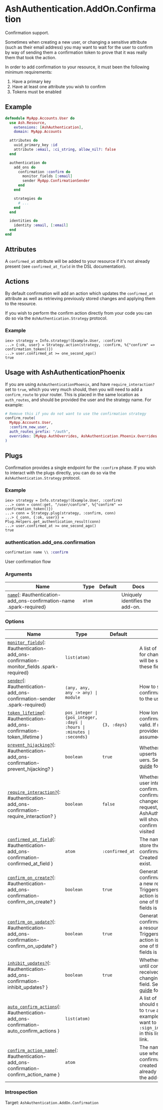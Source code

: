 <!--
This file was generated by Spark. Do not edit it by hand.
-->
# AshAuthentication.AddOn.Confirmation

Confirmation support.

Sometimes when creating a new user, or changing a sensitive attribute (such as
their email address) you may want to wait for the user to confirm by way of
sending them a confirmation token to prove that it was really them that took
the action.

In order to add confirmation to your resource, it must been the following
minimum requirements:

1. Have a primary key
2. Have at least one attribute you wish to confirm
3. Tokens must be enabled

## Example

```elixir
defmodule MyApp.Accounts.User do
  use Ash.Resource,
    extensions: [AshAuthentication],
    domain: MyApp.Accounts

  attributes do
    uuid_primary_key :id
    attribute :email, :ci_string, allow_nil?: false
  end

  authentication do
    add_ons do
      confirmation :confirm do
        monitor_fields [:email]
        sender MyApp.ConfirmationSender
      end
    end

    strategies do
      # ...
    end
  end

  identities do
    identity :email, [:email]
  end
end
```

## Attributes

A `confirmed_at` attribute will be added to your resource if it's not already
present (see `confirmed_at_field` in the DSL documentation).

## Actions

By default confirmation will add an action which updates the `confirmed_at`
attribute as well as retrieving previously stored changes and applying them to
the resource.

If you wish to perform the confirm action directly from your code you can do
so via the `AshAuthentication.Strategy` protocol.

### Example

    iex> strategy = Info.strategy!(Example.User, :confirm)
    ...> {:ok, user} = Strategy.action(strategy, :confirm, %{"confirm" => confirmation_token()})
    ...> user.confirmed_at >= one_second_ago()
    true

## Usage with AshAuthenticationPhoenix

If you are using `AshAuthenticationPhoenix`, and have `require_interaction?` set to `true`,
which you very much should, then you will need to add a `confirm_route` to your router. This
is placed in the same location as `auth_routes`, and should be provided the user and the
strategy name. For example:

```elixir
# Remove this if you do not want to use the confirmation strategy
confirm_route(
  MyApp.Accounts.User,
  :confirm_new_user,
  auth_routes_prefix: "/auth",
  overrides: [MyApp.AuthOverrides, AshAuthentication.Phoenix.Overrides.Default]
)
```

## Plugs

Confirmation provides a single endpoint for the `:confirm` phase.  If you wish
to interact with the plugs directly, you can do so via the
`AshAuthentication.Strategy` protocol.

### Example

    iex> strategy = Info.strategy!(Example.User, :confirm)
    ...> conn = conn(:get, "/user/confirm", %{"confirm" => confirmation_token()})
    ...> conn = Strategy.plug(strategy, :confirm, conn)
    ...> {_conn, {:ok, user}} = Plug.Helpers.get_authentication_result(conn)
    ...> user.confirmed_at >= one_second_ago()
    true



### authentication.add_ons.confirmation
```elixir
confirmation name \\ :confirm
```


User confirmation flow





### Arguments

| Name | Type | Default | Docs |
|------|------|---------|------|
| [`name`](#authentication-add_ons-confirmation-name){: #authentication-add_ons-confirmation-name .spark-required} | `atom` |  | Uniquely identifies the add-on. |
### Options

| Name | Type | Default | Docs |
|------|------|---------|------|
| [`monitor_fields`](#authentication-add_ons-confirmation-monitor_fields){: #authentication-add_ons-confirmation-monitor_fields .spark-required} | `list(atom)` |  | A list of fields to monitor for changes. Confirmation will be sent when one of these fields are changed. |
| [`sender`](#authentication-add_ons-confirmation-sender){: #authentication-add_ons-confirmation-sender .spark-required} | `(any, any, any -> any) \| module` |  | How to send the confirmation instructions to the user. |
| [`token_lifetime`](#authentication-add_ons-confirmation-token_lifetime){: #authentication-add_ons-confirmation-token_lifetime } | `pos_integer \| {pos_integer, :days \| :hours \| :minutes \| :seconds}` | `{3, :days}` | How long should the confirmation token be valid.  If no unit is provided, then hours is assumed. |
| [`prevent_hijacking?`](#authentication-add_ons-confirmation-prevent_hijacking?){: #authentication-add_ons-confirmation-prevent_hijacking? } | `boolean` | `true` | Whether or not to prevent upserts over unconfirmed uers. See [the confirmation guide](/documentation/topics/confirmation.md) for more. |
| [`require_interaction?`](#authentication-add_ons-confirmation-require_interaction?){: #authentication-add_ons-confirmation-require_interaction? } | `boolean` | `false` | Whether or not to require user interaction to confirm. If true, the confirmation URLs are changed to a `POST` request, and AshAuthenticationPhoenix will show a button to confirm when the page is visited |
| [`confirmed_at_field`](#authentication-add_ons-confirmation-confirmed_at_field){: #authentication-add_ons-confirmation-confirmed_at_field } | `atom` | `:confirmed_at` | The name of the field to store the time that the last confirmation took place. Created if it does not exist. |
| [`confirm_on_create?`](#authentication-add_ons-confirmation-confirm_on_create?){: #authentication-add_ons-confirmation-confirm_on_create? } | `boolean` | `true` | Generate and send a confirmation token when a new resource is created. Triggers when a create action is executed _and_ one of the monitored fields is being set. |
| [`confirm_on_update?`](#authentication-add_ons-confirmation-confirm_on_update?){: #authentication-add_ons-confirmation-confirm_on_update? } | `boolean` | `true` | Generate and send a confirmation token when a resource is changed.  Triggers when an update action is executed _and_ one of the monitored fields is being set. |
| [`inhibit_updates?`](#authentication-add_ons-confirmation-inhibit_updates?){: #authentication-add_ons-confirmation-inhibit_updates? } | `boolean` | `true` | Whether or not to wait until confirmation is received before actually changing a monitored field. See [the confirmation guide](/documentation/topics/confirmation.md) for more. |
| [`auto_confirm_actions`](#authentication-add_ons-confirmation-auto_confirm_actions){: #authentication-add_ons-confirmation-auto_confirm_actions } | `list(atom)` |  | A list of actions that should set confirmed_at to `true` automatically. For example, you would likely want to place `:sign_in_with_magic_link` in this list if using magic link. |
| [`confirm_action_name`](#authentication-add_ons-confirmation-confirm_action_name){: #authentication-add_ons-confirmation-confirm_action_name } | `atom` |  | The name of the action to use when performing confirmation. Will be created if it does not already exist. Defaults to the add-on name. |





### Introspection

Target: `AshAuthentication.AddOn.Confirmation`



<style type="text/css">.spark-required::after { content: "*"; color: red !important; }</style>
